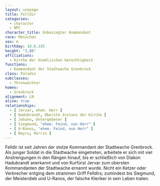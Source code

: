 ```yaml
---
layout: usepage
title: Felldir
categories:
  - character
  - NPC
character_title: Unbesiegter Kommandant
race: Menschen
sex: m
birthday: 18.8.335
height: "1,86"
affiliations:
  - Kirche der Himmlischen Gerechtigkeit
functions:
  - Kommandant der Stadtwache Grenbrock
class: Paladin
subclasses:
  - Thronwächter
homes:
  - Grenbrock
alignment: LN
alive: true
relationships:
  - [ Jervar, ehem. Herr ]
  - [ Hadubrandt, Oberste Instanz der Kirche ]
  - [ Johann, Untergebener ]
  - [ Siegmund, "ehem. Feind, nun Herr" ]
  - [ U-Ranos, "ehem. Feind, nun Herr" ]
  - [ Nayru, Herrin ]
---
```


Felldir ist seit Jahren der stolze Kommandant der Stadtwache Grenbrock. Als junger Soldat in die Stadtwache eingetreten,
arbeitete er sich mit viel Anstrengungen in den Rängen hinauf, bis er schließlich von Diakon Hadubrandt anerkannt und
von Kurfürst Jervar zum obersten Kommandanten der Stadtwache ernannt wurde. Nicht ein Ketzer oder Verbrecher entging dem
strammen Griff Felldirs; zumindest bis Siegmund, der Meisterdieb und U-Ranos, der falsche Kleriker in sein Leben traten.
